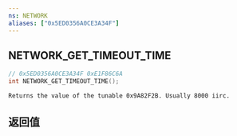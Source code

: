 ```yaml
---
ns: NETWORK
aliases: ["0x5ED0356A0CE3A34F"]
---
```

## NETWORK_GET_TIMEOUT_TIME

```c
// 0x5ED0356A0CE3A34F 0xE1F86C6A
int NETWORK_GET_TIMEOUT_TIME();
```

```
Returns the value of the tunable 0x9A82F2B. Usually 8000 iirc.  
```

## 返回值
